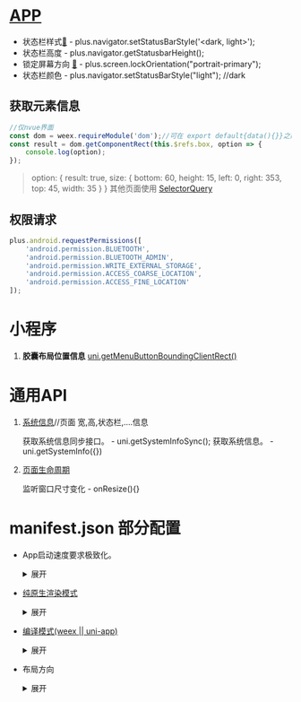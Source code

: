 # [APP](https://www.html5plus.org/doc)

- 状态栏样式[🔗](https://www.html5plus.org/doc/zh_cn/navigator.html#plus.navigator.setStatusBarStyle) - plus.navigator.setStatusBarStyle('<dark, light>'); 
- 状态栏高度 - plus.navigator.getStatusbarHeight();
- 锁定屏幕方向 [🔗](https://www.html5plus.org/doc/zh_cn/device.html) - plus.screen.lockOrientation("portrait-primary");
- 状态栏颜色 -  plus.navigator.setStatusBarStyle("light"); //dark

## **获取元素信息**

```js
//仅nvue界面
const dom = weex.requireModule('dom');//可在 export default{data(){}}之前声明
const result = dom.getComponentRect(this.$refs.box, option => {
    console.log(option);
});
```

>   option:  {  result:  true, size: {  bottom: 60,  height: 15,  left: 0,  right: 353,  top: 45,  width: 35 }  }
>   其他页面使用 [SelectorQuery](https://uniapp.dcloud.io/api/ui/nodes-info?id=selectorquery)

## 权限请求

```js
plus.android.requestPermissions([
    'android.permission.BLUETOOTH',
    'android.permission.BLUETOOTH_ADMIN',
    'android.permission.WRITE_EXTERNAL_STORAGE',
    'android.permission.ACCESS_COARSE_LOCATION',
    'android.permission.ACCESS_FINE_LOCATION'
]);
```

# 小程序

1. **胶囊布局位置信息** [uni.getMenuButtonBoundingClientRect()](https://uniapp.dcloud.io/api/ui/menuButton?id=getmenubuttonboundingclientrect)

# 通用API

1. [系统信息](https://uniapp.dcloud.io/api/system/info?id=getsysteminfosync)//页面 宽,高,状态栏,....信息

   获取系统信息同步接口。 - uni.getSystemInfoSync();
   获取系统信息。 -  uni.getSystemInfo({})

2. [页面生命周期](https://uniapp.dcloud.io/collocation/frame/lifecycle?id=%e9%a1%b5%e9%9d%a2%e7%94%9f%e5%91%bd%e5%91%a8%e6%9c%9f) 

   监听窗口尺寸变化 - onResize(){}

# manifest.json 部分配置

- App启动速度要求极致化。
  <details>
    <summary>展开</summary>
      App端如果首页使用nvue且在manifest里配置fast模式，
      那么App的启动速度可以控制在1秒左右。
      而使用vue页面的话，App的启动速度一般是3秒起，取决于你的代码性能和体积。
  </details>

- [纯原生渲染模式](https://uniapp.dcloud.io/nvue-outline?id=纯原生渲染模式)

  <details>
    <summary>展开</summary>
      "app-plus"下配置"renderer":"native"，
      可以减少App端的包体积、减少使用时的内存占用。因为webview渲染模式的相关模块将被移除。
      即代表App端启用纯原生渲染模式。
      此时pages.json注册的vue页面将被忽略，vue组件也将被原生渲染引擎来渲染。
  </details>

- [编译模式(weex || uni-app)](https://uniapp.dcloud.io/nvue-outline?id=编译模式)

  <details>
    <summary>展开</summary>
  weex：老模式,样式支持与普通 weex 相同
  uni-app：新模式,在 weex 原有样式基础上支持组合选择器(相邻兄弟选择器,普通兄弟选择器,子选择器,后代选择器)
  </details>

- 布局方向

  <details>
    <summary>展开</summary>
      nvue 页面的布局排列方向默认为竖排（column），
      如需改变布局方向，可以在 manifest.json -> app-plus -> nvue -> flex-direction 节点下修改，
      仅在 uni-app 模式下生效。详情。
  </details>

